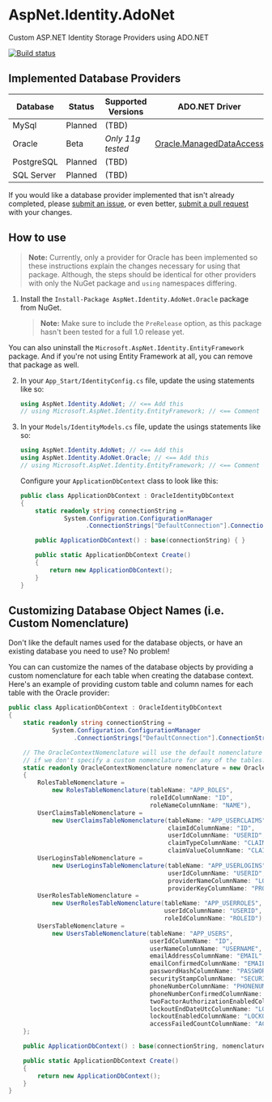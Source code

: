 # AspNet.Identity.AdoNet
Custom ASP.NET Identity Storage Providers using ADO.NET

[![Build status](https://ci.appveyor.com/api/projects/status/tfed5w56psed3dmp/branch/master?svg=true)](https://ci.appveyor.com/project/BitWiseGuy/aspnet-identity-adonet/branch/master)

## Implemented Database Providers

| Database      | Status  | Supported Versions | ADO.NET Driver | NuGet Package |
| ------------- |---------|--------------------|----------------|---------------|
| MySql         | Planned | (TBD)              |                |
| Oracle        | Beta    | *Only 11g tested*  | [Oracle.ManagedDataAccess] | [AspNet.Identity.AdoNet.Oracle]
| PostgreSQL    | Planned | (TBD)              |                |
| SQL Server    | Planned | (TBD)              |                |

If you would like a database provider implemented that isn't already completed, please [submit an issue], or even better, [submit a pull request] with your changes.

## How to use

> **Note:** Currently, only a provider for Oracle has been implemented so these instructions explain the changes necessary for using that package. Although, the steps should be identical for other providers with only the NuGet package and `using` namespaces differing.

1. Install the `Install-Package AspNet.Identity.AdoNet.Oracle` package from NuGet.

    > **Note:** Make sure to include the `PreRelease` option, as this package hasn't been tested for a full 1.0 release yet.

  You can also uninstall the `Microsoft.AspNet.Identity.EntityFramework` package. And if you're not using Entity Framework at all, you can remove that package as well.

2. In your `App_Start/IdentityConfig.cs` file, update the using statements like so:

    ```c#
    using AspNet.Identity.AdoNet; // <== Add this
    // using Microsoft.AspNet.Identity.EntityFramework; // <== Comment out/remove this
    ```
3. In your `Models/IdentityModels.cs` file, update the usings statements like so:
    
    ```c#
    using AspNet.Identity.AdoNet; // <== Add this
    using AspNet.Identity.AdoNet.Oracle; // <== Add this
    // using Microsoft.AspNet.Identity.EntityFramework; // <== Comment out/remove this
    ```
    
    Configure your `ApplicationDbContext` class to look like this:
    
    ```c#
    public class ApplicationDbContext : OracleIdentityDbContext
    {
        static readonly string connectionString =
                System.Configuration.ConfigurationManager
                      .ConnectionStrings["DefaultConnection"].ConnectionString;

        public ApplicationDbContext() : base(connectionString) { }

        public static ApplicationDbContext Create()
        {
            return new ApplicationDbContext();
        }
    }
    ```

## Customizing Database Object Names (i.e. Custom Nomenclature)

Don't like the default names used for the database objects, or have an existing database you need to use? No problem!

You can can customize the names of the database objects by providing a custom nomenclature for each table when creating the database context. Here's an example of providing custom table and column names for each table with the Oracle provider:

```c#
public class ApplicationDbContext : OracleIdentityDbContext
{
    static readonly string connectionString =
            System.Configuration.ConfigurationManager
                  .ConnectionStrings["DefaultConnection"].ConnectionString;

    // The OracleContextNomenclature will use the default nomenclature
    // if we don't specify a custom nomenclature for any of the tables.
    static readonly OracleContextNomenclature nomenclature = new OracleContextNomenclature
    {
        RolesTableNomenclature =
            new RolesTableNomenclature(tableName: "APP_ROLES",
                                       roleIdColumnName: "ID",
                                       roleNameColumnName: "NAME"),
        UserClaimsTableNomenclature =
            new UserClaimsTableNomenclature(tableName: "APP_USERCLAIMS",
                                            claimIdColumnName: "ID",
                                            userIdColumnName: "USERID",
                                            claimTypeColumnName: "CLAIMTYPE",
                                            claimValueColumnName: "CLAIMVALUE"),
        UserLoginsTableNomenclature =
            new UserLoginsTableNomenclature(tableName: "APP_USERLOGINS",
                                            userIdColumnName: "USERID",
                                            providerNameColumnName: "LOGINPROVIDER",
                                            providerKeyColumnName: "PROVIDERKEY"),
        UserRolesTableNomenclature =
            new UserRolesTableNomenclature(tableName: "APP_USERROLES",
                                           userIdColumnName: "USERID",
                                           roleIdColumnName: "ROLEID"),
        UsersTableNomenclature =
            new UsersTableNomenclature(tableName: "APP_USERS",
                                       userIdColumnName: "ID",
                                       userNameColumnName: "USERNAME",
                                       emailAddressColumnName: "EMAIL",
                                       emailConfirmedColumnName: "EMAILCONFIRMED",
                                       passwordHashColumnName: "PASSWORDHASH",
                                       securityStampColumnName: "SECURITYSTAMP",
                                       phoneNumberColumnName: "PHONENUMBER",
                                       phoneNumberConfirmedColumnName: "PHONENUMBERCONFIRMED",
                                       twoFactorAuthorizationEnabledColumnName: "TWOFACTORENABLED",
                                       lockoutEndDateUtcColumnName: "LOCKOUTENDDATEUTC",
                                       lockoutEnabledColumnName: "LOCKOUTENABLED",
                                       accessFailedCountColumnName: "ACCESSFAILEDCOUNT")
    };

    public ApplicationDbContext() : base(connectionString, nomenclature) { }

    public static ApplicationDbContext Create()
    {
        return new ApplicationDbContext();
    }
}
```


<!-- Links -->
[Oracle.ManagedDataAccess]: https://www.nuget.org/packages/Oracle.ManagedDataAccess/ "Official Oracle ODP.NET, Managed Driver"
[AspNet.Identity.AdoNet.Oracle]:  https://www.nuget.org/packages/AspNet.Identity.AdoNet.Oracle/ "AspNet.Identity.AdoNet.Oracle NuGet Package"
[submit an issue]: https://github.com/alexander-87/AspNet.Identity.AdoNet/issues "GitHub Issues for this Repository"
[submit a pull request]: https://github.com/alexander-87/AspNet.Identity.AdoNet/pulls "GitHub Pull Requests for this Repository"
